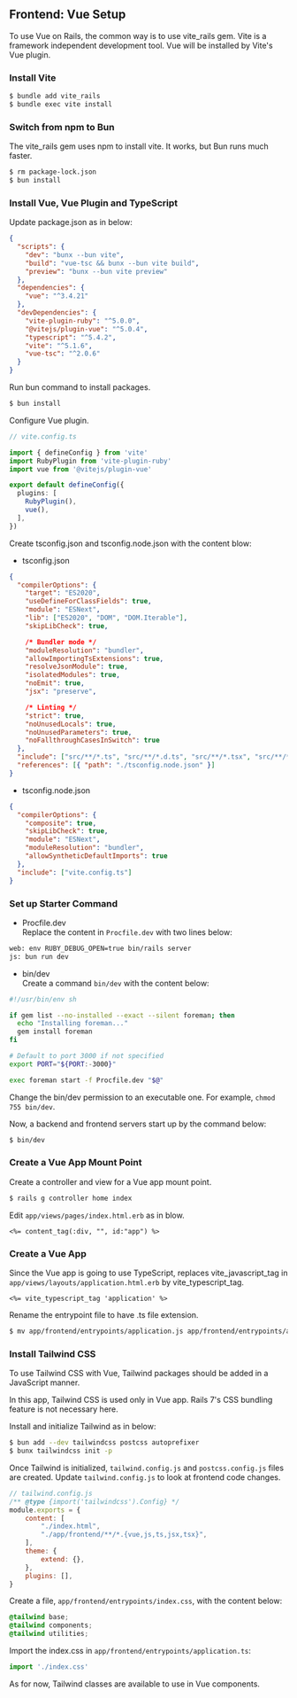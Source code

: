 ## Frontend: Vue Setup

To use Vue on Rails, the common way is to use vite_rails gem.
Vite is a framework independent development tool.
Vue will be installed by Vite's Vue plugin.

### Install Vite

```bash
$ bundle add vite_rails
$ bundle exec vite install
```

### Switch from npm to Bun
The vite_rails gem uses npm to install vite.
It works, but Bun runs much faster.

```bash
$ rm package-lock.json
$ bun install
```

### Install Vue, Vue Plugin and TypeScript

Update package.json as in below:
```json
{
  "scripts": {
    "dev": "bunx --bun vite",
    "build": "vue-tsc && bunx --bun vite build",
    "preview": "bunx --bun vite preview"
  },
  "dependencies": {
    "vue": "^3.4.21"
  },
  "devDependencies": {
    "vite-plugin-ruby": "^5.0.0",
    "@vitejs/plugin-vue": "^5.0.4",
    "typescript": "^5.4.2",
    "vite": "^5.1.6",
    "vue-tsc": "^2.0.6"
  }
}
```

Run bun command to install packages.
```bash
$ bun install
```

Configure Vue plugin.
```typescript
// vite.config.ts

import { defineConfig } from 'vite'
import RubyPlugin from 'vite-plugin-ruby'
import vue from '@vitejs/plugin-vue'

export default defineConfig({
  plugins: [
    RubyPlugin(),
    vue(),
  ],
})
```

Create tsconfig.json and tsconfig.node.json with the content blow:
- tsconfig.json
```json
{
  "compilerOptions": {
    "target": "ES2020",
    "useDefineForClassFields": true,
    "module": "ESNext",
    "lib": ["ES2020", "DOM", "DOM.Iterable"],
    "skipLibCheck": true,

    /* Bundler mode */
    "moduleResolution": "bundler",
    "allowImportingTsExtensions": true,
    "resolveJsonModule": true,
    "isolatedModules": true,
    "noEmit": true,
    "jsx": "preserve",

    /* Linting */
    "strict": true,
    "noUnusedLocals": true,
    "noUnusedParameters": true,
    "noFallthroughCasesInSwitch": true
  },
  "include": ["src/**/*.ts", "src/**/*.d.ts", "src/**/*.tsx", "src/**/*.vue"],
  "references": [{ "path": "./tsconfig.node.json" }]
}
```
- tsconfig.node.json
```json
{
  "compilerOptions": {
    "composite": true,
    "skipLibCheck": true,
    "module": "ESNext",
    "moduleResolution": "bundler",
    "allowSyntheticDefaultImports": true
  },
  "include": ["vite.config.ts"]
}
```

### Set up Starter Command

- Procfile.dev\
Replace the content in `Procfile.dev` with two lines below:
```bash
web: env RUBY_DEBUG_OPEN=true bin/rails server
js: bun run dev
```

- bin/dev\
Create a command `bin/dev` with the content below:
```bash
#!/usr/bin/env sh

if gem list --no-installed --exact --silent foreman; then
  echo "Installing foreman..."
  gem install foreman
fi

# Default to port 3000 if not specified
export PORT="${PORT:-3000}"

exec foreman start -f Procfile.dev "$@"
```

Change the bin/dev permission to an executable one.
For example, `chmod 755 bin/dev`.

Now, a backend and frontend servers start up by the command below:
```bash
$ bin/dev
```

### Create a Vue App Mount Point

Create a controller and view for a Vue app mount point.
```bash
$ rails g controller home index
```

Edit `app/views/pages/index.html.erb` as in blow.
```erbruby
<%= content_tag(:div, "", id:"app") %>
```

### Create a Vue App

Since the Vue app is going to use TypeScript, replaces vite_javascript_tag in
`app/views/layouts/application.html.erb` by vite_typescript_tag.
```erbruby
<%= vite_typescript_tag 'application' %>
```

Rename the entrypoint file to have .ts file extension.
```bash
$ mv app/frontend/entrypoints/application.js app/frontend/entrypoints/application.ts
```

### Install Tailwind CSS

To use Tailwind CSS with Vue, Tailwind packages should be added in a JavaScript manner.

In this app, Tailwind CSS is used only in Vue app.
Rails 7's CSS bundling feature is not necessary here.

Install and initialize Tailwind as in below:

```bash
$ bun add --dev tailwindcss postcss autoprefixer
$ bunx tailwindcss init -p
```

Once Tailwind is initialized, `tailwind.config.js` and `postcss.config.js` files are created.
Update `tailwind.config.js` to look at frontend code changes.

```javascript
// tailwind.config.js
/** @type {import('tailwindcss').Config} */
module.exports = {
    content: [
        "./index.html",
        "./app/frontend/**/*.{vue,js,ts,jsx,tsx}",
    ],
    theme: {
        extend: {},
    },
    plugins: [],
}
```

Create a file, `app/frontend/entrypoints/index.css`, with the content below:
```css
@tailwind base;
@tailwind components;
@tailwind utilities;
```

Import the index.css in `app/frontend/entrypoints/application.ts`:
```javascript
import './index.css'
```

As for now, Tailwind classes are available to use in Vue components.
